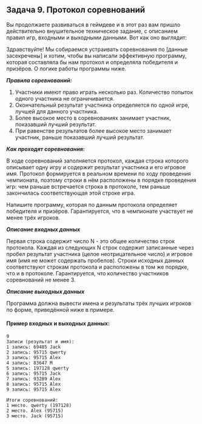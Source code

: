 ## Задача 9. Протокол соревнований
Вы продолжаете развиваться в геймдеве и в этот раз вам пришло действительно внушительное техническое задание, с описанием правил игр, входными и выходными данными. Вот как оно выглядит:

Здравствуйте! Мы собираемся устраивать соревнования по [данные засекречены] и хотим, чтобы вы написали эффективную программу, которая составляла бы нам протокол и определяла победителя и призёров. О логике работы программы ниже.

**_Правила соревнований:_**
1. Участники имеют право играть несколько раз. Количество попыток одного участника не ограничивается. 
2. Окончательный результат участника определяется по одной игре, лучшей для данного участника.
3. Более высокое место в соревнованиях занимает участник, показавший лучший результат.
4. При равенстве результатов более высокое место занимает участник, раньше показавший лучший результат.

**_Как проходят соревнования:_**

В ходе соревнований заполняется протокол, каждая строка которого описывает одну игру и содержит результат участника и его игровое имя. Протокол формируется в реальном времени по ходу проведения чемпионата, поэтому строки в нём расположены в порядке проведения игр: чем раньше встречается строка в протоколе, тем раньше закончилась соответствующая этой строке игра.

Напишите программу, которая по данным протокола определяет победителя и призёров. Гарантируется, что в чемпионате участвует не менее трёх игроков.

**_Описание входных данных_**

Первая строка содержит число N - это общее количество строк протокола. Каждая из следующих N строк содержит записанные через пробел результат участника (целое неотрицательное число) и игровое имя (имя не может содержать пробелов). Строки исходных данных соответствуют строкам протокола и расположены в том же порядке, что и в протоколе.
Гарантируется, что количество участников соревнований не менее 3.

**_Описание выходных данных_**

Программа должна вывести имена и результаты трёх лучших игроков по форме, приведённой ниже в примере.


#### Пример входных и выходных данных:
```
9
Записи (результат и имя):
1 запись: 69485 Jack 
2 запись: 95715 qwerty 
3 запись: 95715 Alex 
4 запись: 83647 M
5 запись: 197128 qwerty 
6 запись: 95715 Jack 
7 запись: 93289 Alex 
8 запись: 95715 Alex 
9 запись: 95715 Alex

Итоги соревнований:
1 место. qwerty (197128)
2 место. Alex (95715)
3 место. Jack (95715)
```